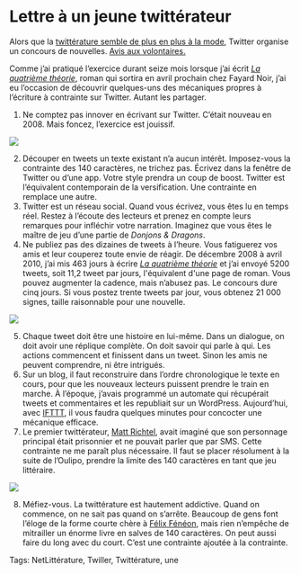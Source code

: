 # Lettre à un jeune twittérateur

Alors que la [twittérature semble de plus en plus à la mode](http://www.lemonde.fr/livres/article/2012/10/03/la-twitterature-une-nouvelle-invention_1768967_3260.html), Twitter organise un concours de nouvelles. [Avis aux volontaires.](http://blog.fr.twitter.com/2012/10/festival-de-la-fiction.html)<span id="more-29746"></span>

Comme j’ai pratiqué l’exercice durant seize mois lorsque j’ai écrit [*La quatrième théorie*](http://blog.tcrouzet.com/la-quatrieme-theorie/), roman qui sortira en avril prochain chez Fayard Noir, j’ai eu l’occasion de découvrir quelques-uns des mécaniques propres à l’écriture à contrainte sur Twitter. Autant les partager.

1. Ne comptez pas innover en écrivant sur Twitter. C’était nouveau en 2008. Mais foncez, l’exercice est jouissif.
    
    

![](http://blog.tcrouzet.comhttps://tcrouzet.com/images_tc/2012/08/4tfirst-450x207.png)

2. Découper en tweets un texte existant n’a aucun intérêt. Imposez-vous la contrainte des 140 caractères, ne trichez pas. Écrivez dans la fenêtre de Twitter ou d’une app. Votre style prendra un coup de boost. Twitter est l’équivalent contemporain de la versification. Une contrainte en remplace une autre.
3. Twitter est un réseau social. Quand vous écrivez, vous êtes lu en temps réel. Restez à l’écoute des lecteurs et prenez en compte leurs remarques pour infléchir votre narration. Imaginez que vous êtes le maître de jeu d’une partie de *Donjons &amp; Dragons*.
4. Ne publiez pas des dizaines de tweets à l’heure. Vous fatiguerez vos amis et leur couperez toute envie de réagir. De décembre 2008 à avril 2010, j’ai mis 463 jours à écrire [*La quatrième théorie*](http://blog.tcrouzet.com/la-quatrieme-theorie/) et j’ai envoyé 5200 tweets, soit 11,2 tweet par jours, l'équivalent d'une page de roman. Vous pouvez augmenter la cadence, mais n’abusez pas. Le concours dure cinq jours. Si vous postez trente tweets par jour, vous obtenez 21 000 signes, taille raisonnable pour une nouvelle.
    
    

![](http://blog.tcrouzet.comhttps://tcrouzet.com/images_tc/2012/08/4ttweets.png)

5. Chaque tweet doit être une histoire en lui-même. Dans un dialogue, on doit avoir une réplique complète. On doit savoir qui parle à qui. Les actions commencent et finissent dans un tweet. Sinon les amis ne peuvent comprendre, ni être intrigués.
6. Sur un blog, il faut reconstruire dans l’ordre chronologique le texte en cours, pour que les nouveaux lecteurs puissent prendre le train en marche. À l’époque, j’avais programmé un automate qui récupérait tweets et commentaires et les republiait sur un WordPress. Aujourd’hui, avec [IFTTT](https://ifttt.com), il vous faudra quelques minutes pour concocter une mécanique efficace.
7. Le premier twittérateur, [Matt Richtel](http://bits.blogs.nytimes.com/2008/08/29/introducing-the-twiller/), avait imaginé que son personnage principal était prisonnier et ne pouvait parler que par SMS. Cette contrainte ne me paraît plus nécessaire. Il faut se placer résolument à la suite de l’Oulipo, prendre la limite des 140 caractères en tant que jeu littéraire.
    
    

![](http://blog.tcrouzet.comhttps://tcrouzet.com/images_tc/2012/11/4tlrichtel-450x207.png)

8. Méfiez-vous. La twittérature est hautement addictive. Quand on commence, on ne sait pas quand on s’arrête. Beaucoup de gens font l’éloge de la forme courte chère à [Félix Fénéon](http://fr.wikipedia.org/wiki/Nouvelles_en_trois_lignes), mais rien n’empêche de mitrailler un énorme livre en salves de 140 caractères. On peut aussi faire du long avec du court. C’est une contrainte ajoutée à la contrainte.

Tags: NetLittérature, Twiller, Twittérature, une